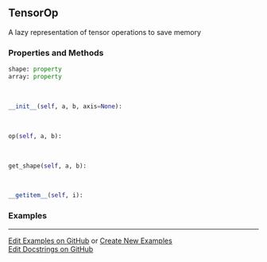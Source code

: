 ## <a id="McUtils.Zachary.LazyTensors.TensorOp">TensorOp</a>
A lazy representation of tensor operations to save memory

### Properties and Methods
```python
shape: property
array: property
```
<a id="McUtils.Zachary.LazyTensors.TensorOp.__init__">&nbsp;</a>
```python
__init__(self, a, b, axis=None): 
```

<a id="McUtils.Zachary.LazyTensors.TensorOp.op">&nbsp;</a>
```python
op(self, a, b): 
```

<a id="McUtils.Zachary.LazyTensors.TensorOp.get_shape">&nbsp;</a>
```python
get_shape(self, a, b): 
```

<a id="McUtils.Zachary.LazyTensors.TensorOp.__getitem__">&nbsp;</a>
```python
__getitem__(self, i): 
```

### Examples


___

[Edit Examples on GitHub](https://github.com/McCoyGroup/References/edit/gh-pages/Documentation/examples/McUtils/Zachary/LazyTensors/TensorOp.md) or 
[Create New Examples](https://github.com/McCoyGroup/References/new/gh-pages/?filename=Documentation/examples/McUtils/Zachary/LazyTensors/TensorOp.md) <br/>
[Edit Docstrings on GitHub](https://github.com/McCoyGroup/McUtils/edit/master/Zachary/LazyTensors.py?message=Update%20Docs)